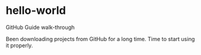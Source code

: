 # hello-world
GitHub Guide walk-through

Been downloading projects from GitHub for a long time.  Time to start using it properly.
